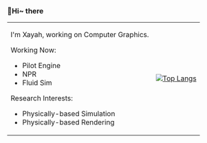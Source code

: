 ### 👋Hi~ there

<table border="0">
<tr>
<td>

I'm Xayah, working on Computer Graphics.

Working Now:

- Pilot Engine
- NPR
- Fluid Sim

Research Interests:

- Physically-based Simulation
- Physically-based Rendering

</td>
<td>
  
[![Top Langs](https://github-readme-stats.vercel.app/api/top-langs/?username=Xayah-Hina)]()

</td>
</tr>
</table>
